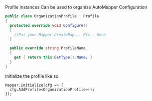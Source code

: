 Profile Instances
Can be used to organize AutoMapper Configuration
````c#
public class OrganizationProfile : Profile 
{
  protected override void Configure() 
  {
    //Put your Mapper.CreateMap... Etc.. here
  }

  public override string ProfileName  
  { 
    get { return this.GetType().Name; } 
  } 
}
````

Initialize the profile like so 
````v#
Mapper.Initialize(cfg => {
  cfg.AddProfile<OrganizationProfile>();
});
